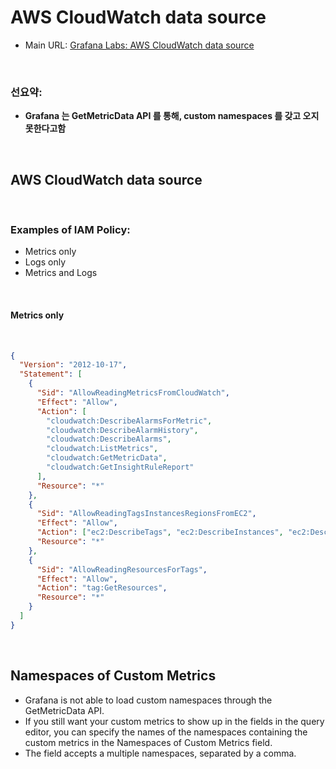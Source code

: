 # AWS CloudWatch data source

- Main URL: [Grafana Labs: AWS CloudWatch data source](https://grafana.com/docs/grafana/v8.4/datasources/aws-cloudwatch/)

<br>


### 선요약:

- **Grafana 는 GetMetricData API 를 통해, custom namespaces 를 갖고 오지 못한다고함**


<br>

## AWS CloudWatch data source


<br>

### Examples of IAM Policy:

- Metrics only
- Logs only
- Metrics and Logs

<br>


#### Metrics only

<br>



```json
{
  "Version": "2012-10-17",
  "Statement": [
    {
      "Sid": "AllowReadingMetricsFromCloudWatch",
      "Effect": "Allow",
      "Action": [
        "cloudwatch:DescribeAlarmsForMetric",
        "cloudwatch:DescribeAlarmHistory",
        "cloudwatch:DescribeAlarms",
        "cloudwatch:ListMetrics",
        "cloudwatch:GetMetricData",
        "cloudwatch:GetInsightRuleReport"
      ],
      "Resource": "*"
    },
    {
      "Sid": "AllowReadingTagsInstancesRegionsFromEC2",
      "Effect": "Allow",
      "Action": ["ec2:DescribeTags", "ec2:DescribeInstances", "ec2:DescribeRegions"],
      "Resource": "*"
    },
    {
      "Sid": "AllowReadingResourcesForTags",
      "Effect": "Allow",
      "Action": "tag:GetResources",
      "Resource": "*"
    }
  ]
}
```


<br>


## Namespaces of Custom Metrics

- Grafana is not able to load custom namespaces through the GetMetricData API. 
- If you still want your custom metrics to show up in the fields in the query editor, you can specify the names of the namespaces containing the custom metrics in the Namespaces of Custom Metrics field. 
- The field accepts a multiple namespaces, separated by a comma.
